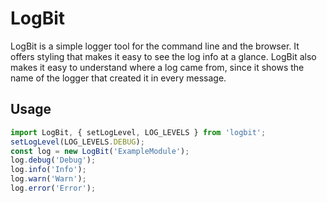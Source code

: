 # LogBit

LogBit is a simple logger tool for the command line and the browser.
It offers styling that makes it easy to see the log info at a glance.
LogBit also makes it easy to understand where a log came from, since it shows the name of the logger that created it in every message.

## Usage

```ts
import LogBit, { setLogLevel, LOG_LEVELS } from 'logbit';
setLogLevel(LOG_LEVELS.DEBUG);
const log = new LogBit('ExampleModule');
log.debug('Debug');
log.info('Info');
log.warn('Warn');
log.error('Error');
```
